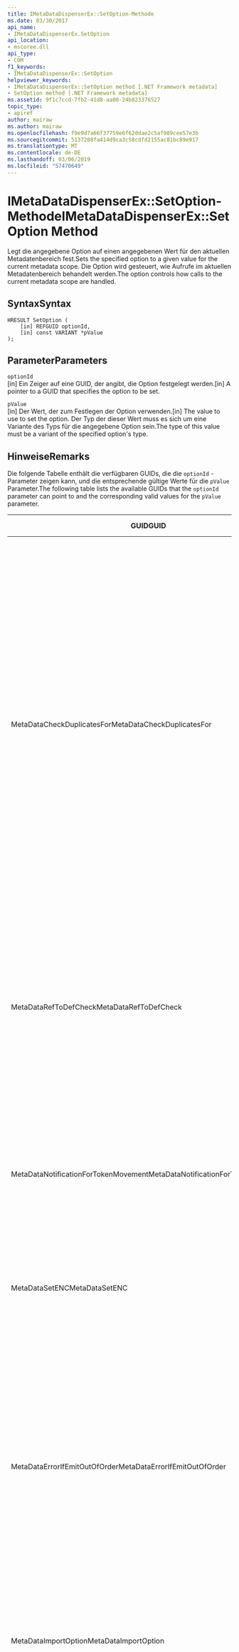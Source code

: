 ```yaml
---
title: IMetaDataDispenserEx::SetOption-Methode
ms.date: 03/30/2017
api_name:
- IMetaDataDispenserEx.SetOption
api_location:
- mscoree.dll
api_type:
- COM
f1_keywords:
- IMetaDataDispenserEx::SetOption
helpviewer_keywords:
- IMetaDataDispenserEx::SetOption method [.NET Framework metadata]
- SetOption method [.NET Framework metadata]
ms.assetid: 9f1c7ccd-7fb2-41d8-aa00-24b823376527
topic_type:
- apiref
author: mairaw
ms.author: mairaw
ms.openlocfilehash: f9e9d7a66f37759e6f62ddae2c5af989cee57e3b
ms.sourcegitcommit: 5137208fa414d9ca3c58cdfd2155ac81bc89e917
ms.translationtype: MT
ms.contentlocale: de-DE
ms.lasthandoff: 03/06/2019
ms.locfileid: "57470649"
---
```

# <a name="imetadatadispenserexsetoption-method"></a><span data-ttu-id="e37c5-102">IMetaDataDispenserEx::SetOption-Methode</span><span class="sxs-lookup"><span data-stu-id="e37c5-102">IMetaDataDispenserEx::SetOption Method</span></span>
<span data-ttu-id="e37c5-103">Legt die angegebene Option auf einen angegebenen Wert für den aktuellen Metadatenbereich fest.</span><span class="sxs-lookup"><span data-stu-id="e37c5-103">Sets the specified option to a given value for the current metadata scope.</span></span> <span data-ttu-id="e37c5-104">Die Option wird gesteuert, wie Aufrufe im aktuellen Metadatenbereich behandelt werden.</span><span class="sxs-lookup"><span data-stu-id="e37c5-104">The option controls how calls to the current metadata scope are handled.</span></span>  
  
## <a name="syntax"></a><span data-ttu-id="e37c5-105">Syntax</span><span class="sxs-lookup"><span data-stu-id="e37c5-105">Syntax</span></span>  
  
```  
HRESULT SetOption (  
    [in] REFGUID optionId,   
    [in] const VARIANT *pValue  
);  
```  
  
## <a name="parameters"></a><span data-ttu-id="e37c5-106">Parameter</span><span class="sxs-lookup"><span data-stu-id="e37c5-106">Parameters</span></span>  
 `optionId`  
 <span data-ttu-id="e37c5-107">[in] Ein Zeiger auf eine GUID, der angibt, die Option festgelegt werden.</span><span class="sxs-lookup"><span data-stu-id="e37c5-107">[in] A pointer to a GUID that specifies the option to be set.</span></span>  
  
 `pValue`  
 <span data-ttu-id="e37c5-108">[in] Der Wert, der zum Festlegen der Option verwenden.</span><span class="sxs-lookup"><span data-stu-id="e37c5-108">[in] The value to use to set the option.</span></span> <span data-ttu-id="e37c5-109">Der Typ der dieser Wert muss es sich um eine Variante des Typs für die angegebene Option sein.</span><span class="sxs-lookup"><span data-stu-id="e37c5-109">The type of this value must be a variant of the specified option's type.</span></span>  
  
## <a name="remarks"></a><span data-ttu-id="e37c5-110">Hinweise</span><span class="sxs-lookup"><span data-stu-id="e37c5-110">Remarks</span></span>  
 <span data-ttu-id="e37c5-111">Die folgende Tabelle enthält die verfügbaren GUIDs, die die `optionId` -Parameter zeigen kann, und die entsprechende gültige Werte für die `pValue` Parameter.</span><span class="sxs-lookup"><span data-stu-id="e37c5-111">The following table lists the available GUIDs that the `optionId` parameter can point to and the corresponding valid values for the `pValue` parameter.</span></span>  
  
|<span data-ttu-id="e37c5-112">GUID</span><span class="sxs-lookup"><span data-stu-id="e37c5-112">GUID</span></span>|<span data-ttu-id="e37c5-113">Beschreibung</span><span class="sxs-lookup"><span data-stu-id="e37c5-113">Description</span></span>|<span data-ttu-id="e37c5-114">`pValue` Parameter</span><span class="sxs-lookup"><span data-stu-id="e37c5-114">`pValue` Parameter</span></span>|  
|----------|-----------------|------------------------|  
|<span data-ttu-id="e37c5-115">MetaDataCheckDuplicatesFor</span><span class="sxs-lookup"><span data-stu-id="e37c5-115">MetaDataCheckDuplicatesFor</span></span>|<span data-ttu-id="e37c5-116">Steuert, welche Elemente auf Duplikate überprüft werden.</span><span class="sxs-lookup"><span data-stu-id="e37c5-116">Controls which items are checked for duplicates.</span></span> <span data-ttu-id="e37c5-117">Bei jedem Aufruf ein [IMetaDataEmit](../../../../docs/framework/unmanaged-api/metadata/imetadataemit-interface.md) -Methode, ein neues Element erstellt, kannst du die Methode zum Überprüfen, ob das Element im aktuellen Bereich bereits vorhanden ist.</span><span class="sxs-lookup"><span data-stu-id="e37c5-117">Each time you call an [IMetaDataEmit](../../../../docs/framework/unmanaged-api/metadata/imetadataemit-interface.md) method that creates a new item, you can ask the method to check whether the item already exists in the current scope.</span></span> <span data-ttu-id="e37c5-118">Beispielsweise sehen Sie sich das Vorhandensein des `mdMethodDef` Elemente; in diesem Fall beim Aufruf [IMetaDataEmit:: DefineMethod](../../../../docs/framework/unmanaged-api/metadata/imetadataemit-definemethod-method.md), überprüft er, dass die Methode im aktuellen Bereich nicht bereits vorhanden ist.</span><span class="sxs-lookup"><span data-stu-id="e37c5-118">For example, you can check for the existence of `mdMethodDef` items; in this case, when you call [IMetaDataEmit::DefineMethod](../../../../docs/framework/unmanaged-api/metadata/imetadataemit-definemethod-method.md), it will check that the method does not already exist in the current scope.</span></span> <span data-ttu-id="e37c5-119">Diese Überprüfung wird der Schlüssel, die eindeutig eine bestimmte Methode verwendet: übergeordneter Typ, Name und Signatur.</span><span class="sxs-lookup"><span data-stu-id="e37c5-119">This check uses the key that uniquely identifies a given method: parent type, name, and signature.</span></span>|<span data-ttu-id="e37c5-120">Muss eine Variante des Typs UI4 sein und darf eine Kombination der Werte von der [CorCheckDuplicatesFor](../../../../docs/framework/unmanaged-api/metadata/corcheckduplicatesfor-enumeration.md) Enumeration.</span><span class="sxs-lookup"><span data-stu-id="e37c5-120">Must be a variant of type UI4, and must contain a combination of the values of the [CorCheckDuplicatesFor](../../../../docs/framework/unmanaged-api/metadata/corcheckduplicatesfor-enumeration.md) enumeration.</span></span>|  
|<span data-ttu-id="e37c5-121">MetaDataRefToDefCheck</span><span class="sxs-lookup"><span data-stu-id="e37c5-121">MetaDataRefToDefCheck</span></span>|<span data-ttu-id="e37c5-122">Steuert, die welche Elemente auf die verwiesen wird, werden in Definitionen konvertiert.</span><span class="sxs-lookup"><span data-stu-id="e37c5-122">Controls which referenced items are converted to definitions.</span></span> <span data-ttu-id="e37c5-123">Standardmäßig werden die Metadaten-Engine den Code optimieren, indem Sie ein Elements auf die verwiesen wird, der Definition konvertieren, wenn das referenzierte Element tatsächlich im aktuellen Bereich definiert ist.</span><span class="sxs-lookup"><span data-stu-id="e37c5-123">By default, the metadata engine will optimize the code by converting a referenced item to its definition if the referenced item is actually defined in the current scope.</span></span>|<span data-ttu-id="e37c5-124">Muss eine Variante des Typs UI4 sein und darf eine Kombination der Werte von der [CorRefToDefCheck](../../../../docs/framework/unmanaged-api/metadata/correftodefcheck-enumeration.md) Enumeration.</span><span class="sxs-lookup"><span data-stu-id="e37c5-124">Must be a variant of type UI4, and must contain a combination of the values of the [CorRefToDefCheck](../../../../docs/framework/unmanaged-api/metadata/correftodefcheck-enumeration.md) enumeration.</span></span>|  
|<span data-ttu-id="e37c5-125">MetaDataNotificationForTokenMovement</span><span class="sxs-lookup"><span data-stu-id="e37c5-125">MetaDataNotificationForTokenMovement</span></span>|<span data-ttu-id="e37c5-126">Steuerelemente, die die Token zugeordnet, die während eines Merge Metadaten auftreten Rückrufe zu generieren.</span><span class="sxs-lookup"><span data-stu-id="e37c5-126">Controls which token remaps occurring during a metadata merge generate callbacks.</span></span> <span data-ttu-id="e37c5-127">Verwenden der [IMetaDataEmit:: SetHandler](../../../../docs/framework/unmanaged-api/metadata/imetadataemit-sethandler-method.md) Methode zum Einrichten Ihrer [IMapToken](../../../../docs/framework/unmanaged-api/metadata/imaptoken-interface.md) Schnittstelle.</span><span class="sxs-lookup"><span data-stu-id="e37c5-127">Use the [IMetaDataEmit::SetHandler](../../../../docs/framework/unmanaged-api/metadata/imetadataemit-sethandler-method.md) method to establish your [IMapToken](../../../../docs/framework/unmanaged-api/metadata/imaptoken-interface.md) interface.</span></span>|<span data-ttu-id="e37c5-128">Muss eine Variante des Typs UI4 sein und darf eine Kombination der Werte von der [CorNotificationForTokenMovement](../../../../docs/framework/unmanaged-api/metadata/cornotificationfortokenmovement-enumeration.md) Enumeration.</span><span class="sxs-lookup"><span data-stu-id="e37c5-128">Must be a variant of type UI4, and must contain a combination of the values of the [CorNotificationForTokenMovement](../../../../docs/framework/unmanaged-api/metadata/cornotificationfortokenmovement-enumeration.md) enumeration.</span></span>|  
|<span data-ttu-id="e37c5-129">MetaDataSetENC</span><span class="sxs-lookup"><span data-stu-id="e37c5-129">MetaDataSetENC</span></span>|<span data-ttu-id="e37c5-130">Steuert das Verhalten von bearbeiten und Fortfahren "(ENC).</span><span class="sxs-lookup"><span data-stu-id="e37c5-130">Controls the behavior of edit-and-continue (ENC).</span></span> <span data-ttu-id="e37c5-131">Nur einen Modus Verhalten kann zu einem Zeitpunkt festgelegt werden.</span><span class="sxs-lookup"><span data-stu-id="e37c5-131">Only one mode of behavior can be set at a time.</span></span>|<span data-ttu-id="e37c5-132">Eine Variante des Typs UI4 sein muss, und der Wert darf die [CorSetENC](../../../../docs/framework/unmanaged-api/metadata/corsetenc-enumeration.md) Enumeration.</span><span class="sxs-lookup"><span data-stu-id="e37c5-132">Must be a variant of type UI4, and must contain a value of the [CorSetENC](../../../../docs/framework/unmanaged-api/metadata/corsetenc-enumeration.md) enumeration.</span></span> <span data-ttu-id="e37c5-133">Der Wert ist eine Bitmaske.</span><span class="sxs-lookup"><span data-stu-id="e37c5-133">The value is not a bitmask.</span></span>|  
|<span data-ttu-id="e37c5-134">MetaDataErrorIfEmitOutOfOrder</span><span class="sxs-lookup"><span data-stu-id="e37c5-134">MetaDataErrorIfEmitOutOfOrder</span></span>|<span data-ttu-id="e37c5-135">Steuert, welche Fehler ausgegeben,-Out-of-Order Rückrufe generieren.</span><span class="sxs-lookup"><span data-stu-id="e37c5-135">Controls which emitted-out-of-order errors generate callbacks.</span></span> <span data-ttu-id="e37c5-136">Ausgeben von Metadaten, die außerhalb der Reihenfolge ist nicht schwerwiegend. Wenn Sie Metadaten in eine Bestellung, die vom Metadatenmodul bevorzugt wird auszugeben, die Metadaten ist kompakter und aus diesem Grund kann eine effizientere durchsucht.</span><span class="sxs-lookup"><span data-stu-id="e37c5-136">Emitting metadata out of order is not fatal; however, if you emit metadata in an order that is favored by the metadata engine, the metadata is more compact and therefore can be more efficiently searched.</span></span> <span data-ttu-id="e37c5-137">Verwenden der `IMetaDataEmit::SetHandler` Methode zum Einrichten Ihrer [IMetaDataError](../../../../docs/framework/unmanaged-api/metadata/imetadataerror-interface.md) Schnittstelle.</span><span class="sxs-lookup"><span data-stu-id="e37c5-137">Use the `IMetaDataEmit::SetHandler` method to establish your [IMetaDataError](../../../../docs/framework/unmanaged-api/metadata/imetadataerror-interface.md) interface.</span></span>|<span data-ttu-id="e37c5-138">Muss eine Variante des Typs UI4 sein und darf eine Kombination der Werte von der [CorErrorIfEmitOutOfOrder](../../../../docs/framework/unmanaged-api/metadata/corerrorifemitoutoforder-enumeration.md) Enumeration.</span><span class="sxs-lookup"><span data-stu-id="e37c5-138">Must be a variant of type UI4, and must contain a combination of the values of the [CorErrorIfEmitOutOfOrder](../../../../docs/framework/unmanaged-api/metadata/corerrorifemitoutoforder-enumeration.md) enumeration.</span></span>|  
|<span data-ttu-id="e37c5-139">MetaDataImportOption</span><span class="sxs-lookup"><span data-stu-id="e37c5-139">MetaDataImportOption</span></span>|<span data-ttu-id="e37c5-140">Steuert, welche Arten von Elementen, die während eines ENC gelöscht wurden, die von einem Enumerator abgerufen werden.</span><span class="sxs-lookup"><span data-stu-id="e37c5-140">Controls which kinds of items that were deleted during an ENC are retrieved by an enumerator.</span></span>|<span data-ttu-id="e37c5-141">Muss eine Variante des Typs UI4 sein und darf eine Kombination der Werte von der [CorImportOptions-Enumeration](../../../../docs/framework/unmanaged-api/metadata/corimportoptions-enumeration.md) Enumeration.</span><span class="sxs-lookup"><span data-stu-id="e37c5-141">Must be a variant of type UI4, and must contain a combination of the values of the [CorImportOptions Enumeration](../../../../docs/framework/unmanaged-api/metadata/corimportoptions-enumeration.md) enumeration.</span></span>|  
|<span data-ttu-id="e37c5-142">MetaDataThreadSafetyOptions</span><span class="sxs-lookup"><span data-stu-id="e37c5-142">MetaDataThreadSafetyOptions</span></span>|<span data-ttu-id="e37c5-143">Steuert, ob die Metadaten-Engine Reader-/Writer-sperren, wodurch die Threadsicherheit sichergestellt erhält.</span><span class="sxs-lookup"><span data-stu-id="e37c5-143">Controls whether the metadata engine obtains reader/writer locks, thereby ensuring thread safety.</span></span> <span data-ttu-id="e37c5-144">Standardmäßig nimmt die Engine an, dass der Zugriff durch den Aufrufer Singlethread ist, damit keine Sperren abgerufen werden.</span><span class="sxs-lookup"><span data-stu-id="e37c5-144">By default, the engine assumes that access is single-threaded by the caller, so no locks are obtained.</span></span> <span data-ttu-id="e37c5-145">Clients sind verantwortlich für die ordnungsgemäße Synchronisierung warten, wenn Sie die Metadaten-API verwenden.</span><span class="sxs-lookup"><span data-stu-id="e37c5-145">Clients are responsible for maintaining proper thread synchronization when using the metadata API.</span></span>|<span data-ttu-id="e37c5-146">Eine Variante des Typs UI4 sein muss, und der Wert darf die [CorThreadSafetyOptions](../../../../docs/framework/unmanaged-api/metadata/corthreadsafetyoptions-enumeration.md) Enumeration.</span><span class="sxs-lookup"><span data-stu-id="e37c5-146">Must be a variant of type UI4, and must contain a value of the [CorThreadSafetyOptions](../../../../docs/framework/unmanaged-api/metadata/corthreadsafetyoptions-enumeration.md) enumeration.</span></span> <span data-ttu-id="e37c5-147">Der Wert ist eine Bitmaske.</span><span class="sxs-lookup"><span data-stu-id="e37c5-147">The value is not a bitmask.</span></span>|  
|<span data-ttu-id="e37c5-148">MetaDataGenerateTCEAdapters</span><span class="sxs-lookup"><span data-stu-id="e37c5-148">MetaDataGenerateTCEAdapters</span></span>|<span data-ttu-id="e37c5-149">Steuert, ob die Verarbeitung eng gekoppelter Ereignis (vorverarbeitung des TCE)-Adapter für COM-Verbindungspunktcontainer Type Library Importer-Tool generiert werden sollen.</span><span class="sxs-lookup"><span data-stu-id="e37c5-149">Controls whether the type library importer should generate the tightly coupled event (TCE) adapters for COM connection point containers.</span></span>|<span data-ttu-id="e37c5-150">Eine Variante des Typs "bool" muss sein.</span><span class="sxs-lookup"><span data-stu-id="e37c5-150">Must be a variant of type BOOL.</span></span> <span data-ttu-id="e37c5-151">Wenn `pValue` nastaven NA hodnotu `true`, Type Library Importer-Tool generiert die vorverarbeitung des TCE-Adapter.</span><span class="sxs-lookup"><span data-stu-id="e37c5-151">If `pValue` is set to `true`, the type library importer generates the TCE adapters.</span></span>|  
|<span data-ttu-id="e37c5-152">MetaDataTypeLibImportNamespace</span><span class="sxs-lookup"><span data-stu-id="e37c5-152">MetaDataTypeLibImportNamespace</span></span>|<span data-ttu-id="e37c5-153">Gibt einen nicht standardmäßigen Namespace für die Typbibliothek, die importiert wird.</span><span class="sxs-lookup"><span data-stu-id="e37c5-153">Specifies a non-default namespace for the type library that is being imported.</span></span>|<span data-ttu-id="e37c5-154">Entweder einen null-Wert oder eine Variante des Typs BSTR muss sein.</span><span class="sxs-lookup"><span data-stu-id="e37c5-154">Must be either a null value or a variant of type BSTR.</span></span> <span data-ttu-id="e37c5-155">Wenn `pValue` ist ein null-Wert, der aktuelle Namespace ist auf null festgelegt; andernfalls ist der aktuelle Namespace festgelegt, die Zeichenfolge, die in den BSTR Typ Variante gespeichert wird.</span><span class="sxs-lookup"><span data-stu-id="e37c5-155">If `pValue` is a null value, the current namespace is set to null; otherwise, the current namespace is set to the string that is held in the variant's BSTR type.</span></span>|  
|<span data-ttu-id="e37c5-156">MetaDataLinkerOptions</span><span class="sxs-lookup"><span data-stu-id="e37c5-156">MetaDataLinkerOptions</span></span>|<span data-ttu-id="e37c5-157">Steuert, ob der Linker eine Assembly oder eine .NET Framework-Modul-Datei generieren soll.</span><span class="sxs-lookup"><span data-stu-id="e37c5-157">Controls whether the linker should generate an assembly or a .NET Framework module file.</span></span>|<span data-ttu-id="e37c5-158">Muss eine Variante des Typs UI4 sein und darf eine Kombination der Werte von der [CorLinkerOptions](../../../../docs/framework/unmanaged-api/metadata/corlinkeroptions-enumeration.md) Enumeration.</span><span class="sxs-lookup"><span data-stu-id="e37c5-158">Must be a variant of type UI4, and must contain a combination of the values of the [CorLinkerOptions](../../../../docs/framework/unmanaged-api/metadata/corlinkeroptions-enumeration.md) enumeration.</span></span>|  
|<span data-ttu-id="e37c5-159">MetaDataRuntimeVersion</span><span class="sxs-lookup"><span data-stu-id="e37c5-159">MetaDataRuntimeVersion</span></span>|<span data-ttu-id="e37c5-160">Gibt die Version der common Language Runtime, die mit der dieses Image erstellt wurde.</span><span class="sxs-lookup"><span data-stu-id="e37c5-160">Specifies the version of the common language runtime against which this image was built.</span></span> <span data-ttu-id="e37c5-161">Die Version wird als eine Zeichenfolge, z. B. "Version"1.0.3705 gespeichert.</span><span class="sxs-lookup"><span data-stu-id="e37c5-161">The version is stored as a string, such as "v1.0.3705".</span></span>|<span data-ttu-id="e37c5-162">Hierbei muss es sich um einen null-Wert, den Wert VT_EMPTY oder eine Variante des Typs BSTR sein.</span><span class="sxs-lookup"><span data-stu-id="e37c5-162">Must be a null value, a VT_EMPTY value, or a variant of type BSTR.</span></span> <span data-ttu-id="e37c5-163">Wenn `pValue` ist null, die Runtime-Version festgelegt ist auf Null.</span><span class="sxs-lookup"><span data-stu-id="e37c5-163">If `pValue` is null, the runtime version is set to null.</span></span> <span data-ttu-id="e37c5-164">Wenn `pValue` VT_EMPTY ist, die Version wird festgelegt, um einen Standardwert, der von der Version von Mscorwks.dll gezogen wird, innerhalb dessen die Metadatencode ausgeführt wird.</span><span class="sxs-lookup"><span data-stu-id="e37c5-164">If `pValue` is VT_EMPTY, the version is set to a default value, which is drawn from the version of Mscorwks.dll within which the metadata code is running.</span></span> <span data-ttu-id="e37c5-165">Andernfalls, ist die Runtime-Version auf die Zeichenfolge festgelegt, die in den BSTR Typ Variante gespeichert wird.</span><span class="sxs-lookup"><span data-stu-id="e37c5-165">Otherwise, the runtime version is set to the string that is held in the variant's BSTR type.</span></span>|  
|<span data-ttu-id="e37c5-166">MetaDataMergerOptions</span><span class="sxs-lookup"><span data-stu-id="e37c5-166">MetaDataMergerOptions</span></span>|<span data-ttu-id="e37c5-167">Gibt Optionen für das Zusammenführen der Metadaten.</span><span class="sxs-lookup"><span data-stu-id="e37c5-167">Specifies options for merging metadata.</span></span>|<span data-ttu-id="e37c5-168">Muss eine Variante des Typs UI4 sein und darf eine Kombination der Werte von der `MergeFlags` -Enumeration, die in der Datei "CorHdr.h" beschrieben wird.</span><span class="sxs-lookup"><span data-stu-id="e37c5-168">Must be a variant of type UI4, and must contain a combination of the values of the `MergeFlags` enumeration, which is described in the CorHdr.h file.</span></span>|  
|<span data-ttu-id="e37c5-169">MetaDataPreserveLocalRefs</span><span class="sxs-lookup"><span data-stu-id="e37c5-169">MetaDataPreserveLocalRefs</span></span>|<span data-ttu-id="e37c5-170">Deaktiviert die Optimierung von lokalen Verweisen in Definitionen.</span><span class="sxs-lookup"><span data-stu-id="e37c5-170">Disables optimizing local references into definitions.</span></span>|<span data-ttu-id="e37c5-171">Muss enthalten eine Kombination der Werte von der [CorLocalRefPreservation](../../../../docs/framework/unmanaged-api/metadata/corlocalrefpreservation-enumeration.md) Enumeration.</span><span class="sxs-lookup"><span data-stu-id="e37c5-171">Must contain a combination of the values of the [CorLocalRefPreservation](../../../../docs/framework/unmanaged-api/metadata/corlocalrefpreservation-enumeration.md) enumeration.</span></span>|  
  
## <a name="requirements"></a><span data-ttu-id="e37c5-172">Anforderungen</span><span class="sxs-lookup"><span data-stu-id="e37c5-172">Requirements</span></span>  
 <span data-ttu-id="e37c5-173">**Plattform:** Weitere Informationen finden Sie unter [Systemanforderungen](../../../../docs/framework/get-started/system-requirements.md).</span><span class="sxs-lookup"><span data-stu-id="e37c5-173">**Platform:** See [System Requirements](../../../../docs/framework/get-started/system-requirements.md).</span></span>  
  
 <span data-ttu-id="e37c5-174">**Header:** Cor.h</span><span class="sxs-lookup"><span data-stu-id="e37c5-174">**Header:** Cor.h</span></span>  
  
 <span data-ttu-id="e37c5-175">**Bibliothek:** Als Ressource in MsCorEE.dll verwendet</span><span class="sxs-lookup"><span data-stu-id="e37c5-175">**Library:** Used as a resource in MsCorEE.dll</span></span>  
  
 <span data-ttu-id="e37c5-176">**.NET Framework-Versionen:** [!INCLUDE[net_current_v10plus](../../../../includes/net-current-v10plus-md.md)]</span><span class="sxs-lookup"><span data-stu-id="e37c5-176">**.NET Framework Versions:** [!INCLUDE[net_current_v10plus](../../../../includes/net-current-v10plus-md.md)]</span></span>  
  
## <a name="see-also"></a><span data-ttu-id="e37c5-177">Siehe auch</span><span class="sxs-lookup"><span data-stu-id="e37c5-177">See also</span></span>
- [<span data-ttu-id="e37c5-178">IMetaDataDispenserEx-Schnittstelle</span><span class="sxs-lookup"><span data-stu-id="e37c5-178">IMetaDataDispenserEx Interface</span></span>](../../../../docs/framework/unmanaged-api/metadata/imetadatadispenserex-interface.md)
- [<span data-ttu-id="e37c5-179">IMetaDataDispenser-Schnittstelle</span><span class="sxs-lookup"><span data-stu-id="e37c5-179">IMetaDataDispenser Interface</span></span>](../../../../docs/framework/unmanaged-api/metadata/imetadatadispenser-interface.md)
